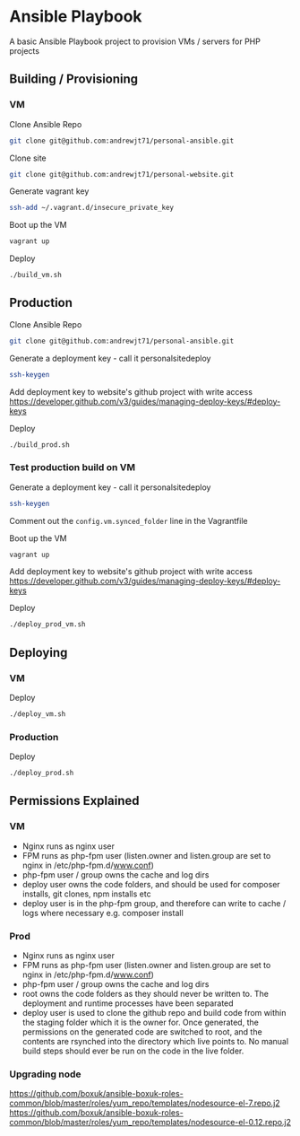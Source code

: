 # Ansible Playbook

A basic Ansible Playbook project to provision VMs / servers for PHP projects

## Building / Provisioning

### VM

Clone Ansible Repo

``` bash
git clone git@github.com:andrewjt71/personal-ansible.git
```

Clone site

``` bash
git clone git@github.com:andrewjt71/personal-website.git
```

Generate vagrant key

``` bash
ssh-add ~/.vagrant.d/insecure_private_key
```

Boot up the VM

```bash
vagrant up
```

Deploy

``` bash
./build_vm.sh
```

## Production

Clone Ansible Repo

``` bash
git clone git@github.com:andrewjt71/personal-ansible.git
```

Generate a deployment key - call it personalsitedeploy

``` bash
ssh-keygen
```

Add deployment key to website's github project with write access
https://developer.github.com/v3/guides/managing-deploy-keys/#deploy-keys

Deploy

``` bash
./build_prod.sh
```

### Test production build on VM

Generate a deployment key - call it personalsitedeploy

``` bash
ssh-keygen
```

Comment out the `config.vm.synced_folder` line in the Vagrantfile

Boot up the VM

```bash
vagrant up
```

Add deployment key to website's github project with write access
https://developer.github.com/v3/guides/managing-deploy-keys/#deploy-keys

Deploy

``` bash
./deploy_prod_vm.sh
```

## Deploying

### VM
Deploy

``` bash
./deploy_vm.sh
```

### Production

Deploy

``` bash
./deploy_prod.sh
```

## Permissions Explained

### VM

- Nginx runs as nginx user
- FPM runs as php-fpm user (listen.owner and listen.group are set to nginx in /etc/php-fpm.d/www.conf)
- php-fpm user / group owns the cache and log dirs
- deploy user owns the code folders, and should be used for composer installs, git clones, npm installs etc
- deploy user is in the php-fpm group, and therefore can write to cache / logs where necessary e.g. composer install

### Prod

- Nginx runs as nginx user
- FPM runs as php-fpm user (listen.owner and listen.group are set to nginx in /etc/php-fpm.d/www.conf)
- php-fpm user / group owns the cache and log dirs
- root owns the code folders as they should never be written to. The deployment and runtime processes have been separated
- deploy user is used to clone the github repo and build code from within the staging folder which it is the owner for.
Once generated, the permissions on the generated code are switched to root, and the contents are rsynched into the 
directory which live points to. No manual build steps should ever be run on the code in the live folder.


### Upgrading node

https://github.com/boxuk/ansible-boxuk-roles-common/blob/master/roles/yum_repo/templates/nodesource-el-7.repo.j2
https://github.com/boxuk/ansible-boxuk-roles-common/blob/master/roles/yum_repo/templates/nodesource-el-0.12.repo.j2
